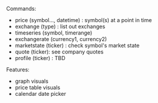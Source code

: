 Commands:

- price (symbol..., datetime) : symbol(s) at a point in time
- exchange (type) : list out exchanges
- timeseries (symbol, timerange)
- exchangerate (currency1, currency2)
- marketstate (ticker) : check symbol's market state
- quote (ticker): see company quotes
- profile (ticker) : TBD

Features:

- graph visuals
- price table visuals
- calendar date picker
